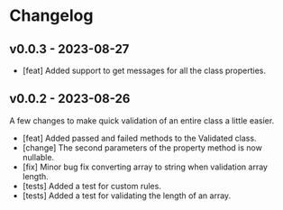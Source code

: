 # Changelog

## v0.0.3 - 2023-08-27

- [feat] Added support to get messages for all the class properties.

## v0.0.2 - 2023-08-26

A few changes to make quick validation of an entire class a little easier.

- [feat] Added passed and failed methods to the Validated class.
- [change] The second parameters of the property method is now nullable.
- [fix] Minor bug fix converting array to string when validation array length.
- [tests] Added a test for custom rules.
- [tests] Added a test for validating the length of an array.
